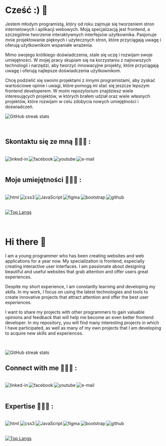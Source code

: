 <h1>Cześć :) 👋</h1>

<p>Jestem młodym programistą, który od roku zajmuje się tworzeniem stron internetowych i aplikacji webowych. Moją specjalizacją jest frontend, a szczególnie tworzenie interaktywnych interfejsów użytkownika. Pasjonuje mnie projektowanie pięknych i użytecznych stron, które przyciągają uwagę i oferują użytkownikom wspaniałe wrażenia.

Mimo swojego krótkiego doświadczenia, stale się uczę i rozwijam swoje umiejętności. W mojej pracy skupiam się na korzystaniu z najnowszych technologii i narzędzi, aby tworzyć innowacyjne projekty, które przyciągają uwagę i oferują najlepsze doświadczenia użytkownikom.

Chcę podzielić się swoimi projektami z innymi programistami, aby zyskać wartościowe opinie i uwagi, które pomogą mi stać się jeszcze lepszym frontend developerem. W moim repozytorium znajdziesz wiele interesujących projektów, w których brałem udział oraz wiele własnych projektów, które rozwijam w celu zdobycia nowych umiejętności i doświadczeń.</p>

![GitHub streak stats](https://streak-stats.demolab.com/?user=k4mlas)

<br><h2>Skontaktu się ze mną 👨🏻‍💻 :</h2>

<br>[<img align="left" alt="linked-in" src="https://img.shields.io/badge/linkedin-%230077B5.svg?&style=for-the-badge&logo=linkedin&logoColor=white"/>](https://www.linkedin.com/in/kamil-łaskarzewski-021b64253/)[<img align="left" alt="facebook" src="https://img.shields.io/badge/facebook-%231877F2.svg?&style=for-the-badge&logo=facebook&logoColor=white"/>](https://www.facebook.com/profile.php?id=100003015224951)[<img align="left" alt="youtube" src="https://img.shields.io/badge/youtube-%432333F2.svg?&style=for-the-badge&logo=youtube&logoColor=white"/>](https://www.youtube.com/@k4mlas429)
[<img align="left" alt="e-mail" src="https://img.shields.io/badge/mail-%230077B5.svg?&style=for-the-badge&logo=gmail&logoColor=white"/>](k4mlas@gmail.com)<br>
<br>


<h2>Moje umiejętności 👨🏻‍🏫 :</h2>

<br><img align="left" alt="html" src="https://img.shields.io/badge/html5%20-%2320232a.svg?&style=for-the-badge&logo=html5&logoColor=%2361DAFB" /><img align="left" alt="css3" src="https://img.shields.io/badge/css3%20-%2343853D.svg?&style=for-the-badge&logo=css3&logoColor=white" /><img align="left" alt="JavaScript" src="https://img.shields.io/badge/Java Script-%23232F3E?logo=JavaScript&logoColor=white&style=for-the-badge" /><img align="left" alt="figma" src="https://img.shields.io/badge/Figma-%23316192.svg?&style=for-the-badge&logo=figma&logoColor=white" /><img align="left" alt="bootstrap" src="https://img.shields.io/badge/bootstrap-3DDC84?logo=bootstrap&logoColor=white&style=for-the-badge"/><img align="left" alt="github" src="https://img.shields.io/badge/GitHub%20-%236DB33F.svg?&style=for-the-badge&logo=GitHub&logoColor=white" /><br>
<br>

[![Top Langs](https://github-readme-stats.vercel.app/api/top-langs/?username=k4mlas)](https://github.com/anuraghazra/github-readme-stats)

<br>

<h1>Hi there 👋 </h1>

<p>I am a young programmer who has been creating websites and web applications for a year now. My specialization is frontend, especially creating interactive user interfaces. I am passionate about designing beautiful and useful websites that grab attention and offer users great experiences.

Despite my short experience, I am constantly learning and developing my skills. In my work, I focus on using the latest technologies and tools to create innovative projects that attract attention and offer the best user experiences.

I want to share my projects with other programmers to gain valuable opinions and feedback that will help me become an even better frontend developer. In my repository, you will find many interesting projects in which I have participated, as well as many of my own projects that I am developing to acquire new skills and experiences.</p>

<br>

![GitHub streak stats](https://streak-stats.demolab.com/?user=k4mlas)


<h2>Connect with me 👨🏻‍💻 :</h2>

<br>[<img align="left" alt="linked-in" src="https://img.shields.io/badge/linkedin-%230077B5.svg?&style=for-the-badge&logo=linkedin&logoColor=white"/>](https://www.linkedin.com/in/kamil-łaskarzewski-021b64253/)[<img align="left" alt="facebook" src="https://img.shields.io/badge/facebook-%231877F2.svg?&style=for-the-badge&logo=facebook&logoColor=white"/>](https://www.facebook.com/profile.php?id=100003015224951)[<img align="left" alt="youtube" src="https://img.shields.io/badge/youtube-%432333F2.svg?&style=for-the-badge&logo=youtube&logoColor=white"/>](https://www.youtube.com/@k4mlas429)
[<img align="left" alt="e-mail" src="https://img.shields.io/badge/mail-%230077B5.svg?&style=for-the-badge&logo=gmail&logoColor=white"/>](k4mlas@gmail.com)<br>
<br>

<h2>Expertise 👨🏻‍🏫 :</h2>

<br><img align="left" alt="html" src="https://img.shields.io/badge/html5%20-%2320232a.svg?&style=for-the-badge&logo=html5&logoColor=%2361DAFB" /><img align="left" alt="css3" src="https://img.shields.io/badge/css3%20-%2343853D.svg?&style=for-the-badge&logo=css3&logoColor=white" /><img align="left" alt="JavaScript" src="https://img.shields.io/badge/Java Script-%23232F3E?logo=JavaScript&logoColor=white&style=for-the-badge" /><img align="left" alt="figma" src="https://img.shields.io/badge/Figma-%23316192.svg?&style=for-the-badge&logo=figma&logoColor=white" /><img align="left" alt="bootstrap" src="https://img.shields.io/badge/bootstrap-3DDC84?logo=bootstrap&logoColor=white&style=for-the-badge"/><img align="left" alt="github" src="https://img.shields.io/badge/GitHub%20-%236DB33F.svg?&style=for-the-badge&logo=GitHub&logoColor=white" /><br>
<br>

[![Top Langs](https://github-readme-stats.vercel.app/api/top-langs/?username=k4mlas)](https://github.com/anuraghazra/github-readme-stats)




<!--
**k4mlas/k4mlas** is a ✨ _special_ ✨ repository because its `README.md` (this file) appears on your GitHub profile.

Here are some ideas to get you started:

- 🔭 I’m currently working on ...
- 🌱 I’m currently learning ...
- 👯 I’m looking to collaborate on ...
- 🤔 I’m looking for help with ...
- 💬 Ask me about ...
- 📫 How to reach me: ...
- 😄 Pronouns: ...
- ⚡ Fun fact: ...
-->
